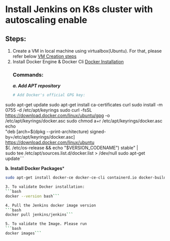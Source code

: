 # Install Jenkins on K8s cluster with autoscaling enable
## Steps:
1. Create a VM in local machine using virtualbox(Ubuntu). For that, please refer below
   [VM Creation steps](https://github.com/DevOps-Training-AJK/DevOps-SelfLearning/blob/main/Virtualization/README.md)
2. Install Docker Engine & Docker Cli
   [Docker Installation](https://docs.docker.com/engine/install/ubuntu/)
   ### Commands:
   ***a. Add APT repository***
   ```bash
   # Add Docker's official GPG key:
  sudo apt-get update
  sudo apt-get install ca-certificates curl
  sudo install -m 0755 -d /etc/apt/keyrings
  sudo curl -fsSL https://download.docker.com/linux/ubuntu/gpg -o /etc/apt/keyrings/docker.asc
  sudo chmod a+r /etc/apt/keyrings/docker.asc
  echo \
  "deb [arch=$(dpkg --print-architecture) signed-by=/etc/apt/keyrings/docker.asc] https://download.docker.com/linux/ubuntu \
  $(. /etc/os-release && echo "$VERSION_CODENAME") stable" | \
  sudo tee /etc/apt/sources.list.d/docker.list > /dev/null
  sudo apt-get update```
  
  **b. Install Docker Packages***
  ```bash
  sudo apt-get install docker-ce docker-ce-cli containerd.io docker-buildx-plugin docker-compose-plugin```

3. To validate Docker installation:
  ```bash
  docker --version bash```

4. Pull the Jenkins docker image version
  ```bash
  docker pull jenkins/jenkins```

5. To validate the Image. Please run
  ```bash
  docker images```
   

